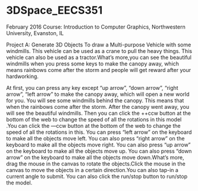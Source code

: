 # 3DSpace_EECS351
February 2016
Course: Introduction to Computer Graphics, Northwestern University, Evanston, IL

Project A: Generate 3D Objects
To draw a Multi-purpose Vehicle with some windmills. This vehicle can be
used as a crane to pull the heavy things. This vehicle can also be used as a
tractor.What’s more,you can see the beautiful windmills when you press some keys
to make the canopy away, which means rainbows come after the storm and people
will get reward after your hardworking.

At first, you can press any key except “up arrow”, “down arrow”, “right
arrow”, “left arrow” to make the canopy away, which will open a new world for
you. You will see some windmills behind the canopy. This means that when the
rainbows come after the storm. After the canopy went away, you will see the
beautiful windmills. Then you can click the ++ccw button at the bottom of the web
to change the speed of all the rotations in this model .You can click the —ccw
button at the bottom of the web to change the speed of all the rotations in this. You
can press “left arrow” on the keyboard to make all the objects move left. You can
also press “right arrow” on the keyboard to make all the objects move right. You
can also press “up arrow” on the keyboard to make all the objects move up. You
can also press “down arrow” on the keyboard to make all the objects move
down.What’s more, drag the mouse in the canvas to rotate the objects.Click the
mouse in the canvas to move the objects in a certain direction.You can also tap-in a
current angle to submit. You can also click the run/stop button to run/stop the
model.
